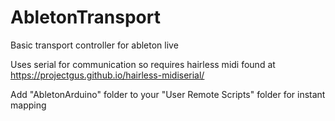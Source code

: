 # AbletonTransport
Basic transport controller for ableton live 

Uses serial for communication so requires hairless midi found at https://projectgus.github.io/hairless-midiserial/

Add "AbletonArduino" folder to your "User Remote Scripts" folder for instant mapping
